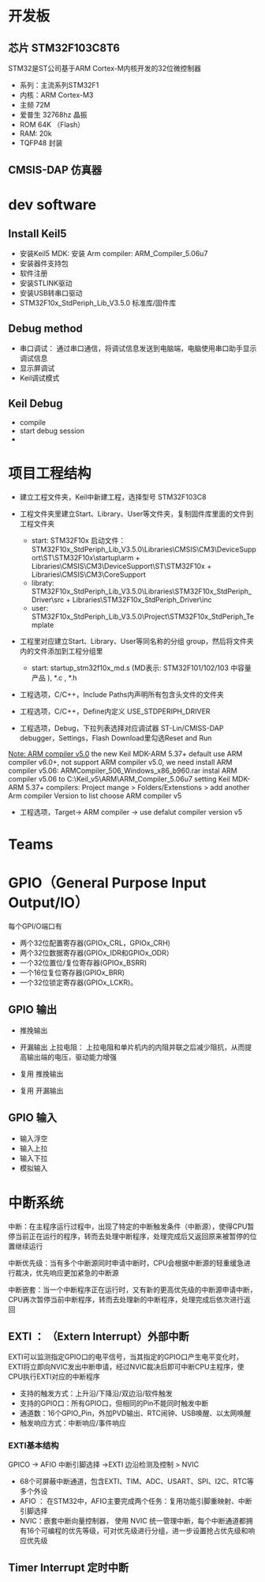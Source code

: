 
# 开发板 

## 芯片 STM32F103C8T6

STM32是ST公司基于ARM Cortex-M内核开发的32位微控制器

- 系列：主流系列STM32F1
- 内核：ARM Cortex-M3
- 主频 72M
- 爱普生 32768hz 晶振
- ROM 64K （Flash）
- RAM: 20k
- TQFP48 封装

## CMSIS-DAP 仿真器


# dev software

## Install Keil5

- 安装Keil5 MDK: 安装 Arm compiler: ARM_Compiler_5.06u7
- 安装器件支持包
- 软件注册
- 安装STLINK驱动
- 安装USB转串口驱动
- STM32F10x_StdPeriph_Lib_V3.5.0 标准库/固件库

## Debug method
 - 串口调试： 通过串口通信，将调试信息发送到电脑端，电脑使用串口助手显示调试信息
 - 显示屏调试
 - Keil调试模式

## Keil Debug

- compile 
- start debug session
- 



# 项目工程结构

- 建立工程文件夹，Keil中新建工程，选择型号 STM32F103C8
- 工程文件夹里建立Start、Library、User等文件夹，复制固件库里面的文件到工程文件夹
  - start: STM32F10x 启动文件： STM32F10x_StdPeriph_Lib_V3.5.0\Libraries\CMSIS\CM3\DeviceSupport\ST\STM32F10x\startup\arm + Libraries\CMSIS\CM3\DeviceSupport\ST\STM32F10x + Libraries\CMSIS\CM3\CoreSupport
  - libraty: STM32F10x_StdPeriph_Lib_V3.5.0\Libraries\STM32F10x_StdPeriph_Driver\src + Libraries\STM32F10x_StdPeriph_Driver\inc
  - user:  STM32F10x_StdPeriph_Lib_V3.5.0\Project\STM32F10x_StdPeriph_Template

- 工程里对应建立Start、Library、User等同名称的分组 group，然后将文件夹内的文件添加到工程分组里
  - start: startup_stm32f10x_md.s (MD表示: STM32F101/102/103 中容量产品 ),  *.c , *.h
- 工程选项，C/C++，Include Paths内声明所有包含头文件的文件夹
- 工程选项，C/C++，Define内定义 USE_STDPERIPH_DRIVER
- 工程选项，Debug，下拉列表选择对应调试器 ST-Lin/CMISS-DAP debugger，Settings，Flash Download里勾选Reset and Run

[Note: ARM compiler v5.0](https://blog.csdn.net/weixin_44807874/article/details/128627528)
the new Keil MDK-ARM 5.37+ default use ARM compiler v6.0+, not support ARM compiler v5.0, we need install ARM compiler v5.06: ARMCompiler_506_Windows_x86_b960.rar 
instal ARM compiler v5.06 to C:\Keil_v5\ARM\ARM_Compiler_5.06u7
setting Keil MDK-ARM 5.37+ compilers: Project mange > Folders/Extenstions > add another Arm compiler Version to list
choose ARM compiler v5
- 工程选项，Target->  ARM compiler -> use defalut compiler version v5


# Teams


# GPIO（General Purpose Input Output/IO）

每个GPI/O端口有

- 两个32位配置寄存器(GPIOx_CRL，GPIOx_CRH)
- 两个32位数据寄存器(GPIOx_IDR和GPIOx_ODR）
- 一个32位置位/复位寄存器(GPIOx_BSRR)
- 一个16位复位寄存器(GPIOx_BRR)
- 一个32位锁定寄存器(GPIOx_LCKR)。

## GPIO 输出

- 推挽输出
- 开漏输出
  上拉电阻： 上拉电阻和单片机内的内阻并联之后减少阻抗，从而提高输出端的电压，驱动能力增强

- 复用 推挽输出
- 复用 开漏输出

## GPIO 输入

- 输入浮空 
- 输入上拉 
- 输入下拉 
- 模拟输入



# 中断系统

中断：在主程序运行过程中，出现了特定的中断触发条件（中断源），使得CPU暂停当前正在运行的程序，转而去处理中断程序，处理完成后又返回原来被暂停的位置继续运行

中断优先级：当有多个中断源同时申请中断时，CPU会根据中断源的轻重缓急进行裁决，优先响应更加紧急的中断源

中断嵌套：当一个中断程序正在运行时，又有新的更高优先级的中断源申请中断，CPU再次暂停当前中断程序，转而去处理新的中断程序，处理完成后依次进行返回




## EXTI ： （Extern Interrupt）外部中断

EXTI可以监测指定GPIO口的电平信号，当其指定的GPIO口产生电平变化时，EXTI将立即向NVIC发出中断申请，经过NVIC裁决后即可中断CPU主程序，使CPU执行EXTI对应的中断程序
- 支持的触发方式：上升沿/下降沿/双边沿/软件触发
- 支持的GPIO口：所有GPIO口，但相同的Pin不能同时触发中断
- 通道数：16个GPIO_Pin，外加PVD输出、RTC闹钟、USB唤醒、以太网唤醒
- 触发响应方式：中断响应/事件响应

### EXTI基本结构

GPICO -> AFIO 中断引脚选择 ->EXTI 边沿检测及控制 > NVIC

- 68个可屏蔽中断通道，包含EXTI、TIM、ADC、USART、SPI、I2C、RTC等多个外设
- AFIO ： 在STM32中，AFIO主要完成两个任务：复用功能引脚重映射、中断引脚选择
- NVIC：嵌套中断向量控制器， 使用 NVIC 统一管理中断，每个中断通道都拥有16个可编程的优先等级，可对优先级进行分组，进一步设置抢占优先级和响应优先级


## Timer Interrupt 定时中断


